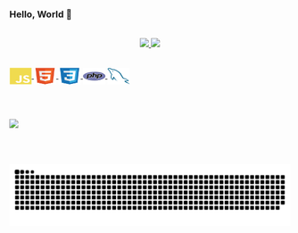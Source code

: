 ### Hello, World 👋

<br>

<div align="center">
  <a href="https://github.com/jtrucolo">
  <img height="180em" src="https://github-readme-stats.vercel.app/api?username=jtrucolo&show_icons=true&theme=dracula&include_all_commits=true&count_private=true"/>
  <img height="180em" src="https://github-readme-stats.vercel.app/api/top-langs/?username=jtrucolo&layout=compact&langs_count=7&theme=dracula"/>
</div>

<br>

<div style="display: inline_block"><br>
  <img align="center" alt="jtrucolo-Js" height="30" width="40" src="https://raw.githubusercontent.com/devicons/devicon/master/icons/javascript/javascript-plain.svg">
  <img align="center" alt="jtrucolo-HTML" height="30" width="40" src="https://raw.githubusercontent.com/devicons/devicon/master/icons/html5/html5-original.svg">
  <img align="center" alt="jtrucolo-CSS" height="30" width="40" src="https://raw.githubusercontent.com/devicons/devicon/master/icons/css3/css3-original.svg">
  <img align="center" alt="jtrucolo-Php" height="30" width="40" src="https://raw.githubusercontent.com/devicons/devicon/master/icons/php/php-original.svg">
   <img align="center" alt="jtrucolo-SQL" height="30" width="40" src="https://raw.githubusercontent.com/devicons/devicon/master/icons/mysql/mysql-original.svg">
  
</div>
</div>

<br><br>
    
<div>
 <a href="https://discord.gg/KbX5y3dG" target="__blank"><img src="https://img.shields.io/badge/Discord-7289DA?style=for-the-badge&logo=discord&logoColor=white" target="_blank"></a> 
 
 <br><br>
 
 ![](https://github.com/Platane/snk/raw/output/github-contribution-grid-snake.svg)
  
</div>
